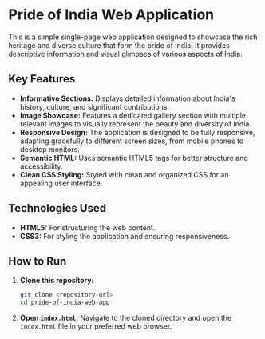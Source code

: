 # Pride of India Web Application

This is a simple single-page web application designed to showcase the rich heritage and diverse culture that form the pride of India. It provides descriptive information and visual glimpses of various aspects of India.

## Key Features

*   **Informative Sections:** Displays detailed information about India's history, culture, and significant contributions.
*   **Image Showcase:** Features a dedicated gallery section with multiple relevant images to visually represent the beauty and diversity of India.
*   **Responsive Design:** The application is designed to be fully responsive, adapting gracefully to different screen sizes, from mobile phones to desktop monitors.
*   **Semantic HTML:** Uses semantic HTML5 tags for better structure and accessibility.
*   **Clean CSS Styling:** Styled with clean and organized CSS for an appealing user interface.

## Technologies Used

*   **HTML5:** For structuring the web content.
*   **CSS3:** For styling the application and ensuring responsiveness.

## How to Run

1.  **Clone this repository:**
    ```bash
    git clone <repository-url>
    cd pride-of-india-web-app
    ```
2.  **Open `index.html`:** Navigate to the cloned directory and open the `index.html` file in your preferred web browser.